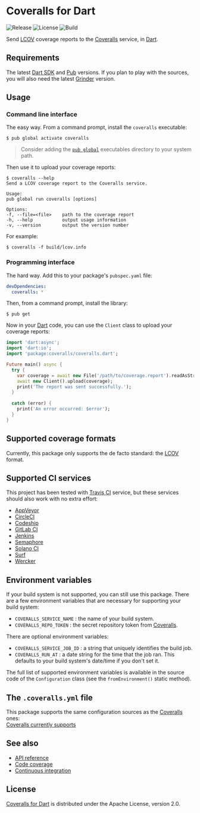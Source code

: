 # Coveralls for Dart
![Release](https://img.shields.io/pub/v/coveralls.svg) ![License](https://img.shields.io/badge/license-Apache--2.0-blue.svg) ![Build](https://travis-ci.org/cedx/coveralls.dart.svg)

Send [LCOV](http://ltp.sourceforge.net/coverage/lcov.php) coverage reports to the [Coveralls](https://coveralls.io) service, in [Dart](https://www.dartlang.org).

## Requirements
The latest [Dart SDK](https://www.dartlang.org) and [Pub](https://pub.dartlang.org) versions.
If you plan to play with the sources, you will also need the latest [Grinder](http://google.github.io/grinder.dart) version.

## Usage

### Command line interface
The easy way. From a command prompt, install the `coveralls` executable:

```shell
$ pub global activate coveralls
```

> Consider adding the [`pub global`](https://www.dartlang.org/tools/pub/cmd/pub-global) executables directory to your system path.

Then use it to upload your coverage reports:

```shell
$ coveralls --help
Send a LCOV coverage report to the Coveralls service.

Usage:
pub global run coveralls [options]

Options:
-f, --file=<file>    path to the coverage report
-h, --help           output usage information
-v, --version        output the version number
```

For example:

```shell
$ coveralls -f build/lcov.info
```

### Programming interface
The hard way. Add this to your package's `pubspec.yaml` file:

```yaml
devDpendencies:
  coveralls: *
```

Then, from a command prompt, install the library:

```shell
$ pub get
```

Now in your [Dart](https://www.dartlang.org) code, you can use the `Client` class to upload your coverage reports:

```dart
import 'dart:async';
import 'dart:io';
import 'package:coveralls/coveralls.dart';

Future main() async {
  try {
    var coverage = await new File('/path/to/coverage.report').readAsString();
    await new Client().upload(coverage);
    print('The report was sent successfully.');
  }
  
  catch (error) {
    print('An error occurred: $error');
  }
}
```

## Supported coverage formats
Currently, this package only supports the de facto standard: the [LCOV](http://ltp.sourceforge.net/coverage/lcov.php) format.

## Supported CI services
This project has been tested with [Travis CI](https://travis-ci.com) service, but these services should also work with no extra effort:
- [AppVeyor](https://www.appveyor.com)
- [CircleCI](https://circleci.com)
- [Codeship](https://codeship.com)
- [GitLab CI](https://gitlab.com)
- [Jenkins](https://jenkins.io)
- [Semaphore](https://semaphoreci.com)
- [Solano CI](https://ci.solanolabs.com)
- [Surf](https://github.com/surf-build/surf)
- [Wercker](http://www.wercker.com)

## Environment variables
If your build system is not supported, you can still use this package.
There are a few environment variables that are necessary for supporting your build system:
- `COVERALLS_SERVICE_NAME` : the name of your build system.
- `COVERALLS_REPO_TOKEN` : the secret repository token from [Coveralls](https://coveralls.io).

There are optional environment variables:
- `COVERALLS_SERVICE_JOB_ID` : a string that uniquely identifies the build job.
- `COVERALLS_RUN_AT` : a date string for the time that the job ran. This defaults to your build system's date/time if you don't set it.

The full list of supported environment variables is available in the source code of the `Configuration` class (see the `fromEnvironment()` static method).

## The `.coveralls.yml` file
This package supports the same configuration sources as the [Coveralls](https://coveralls.io) ones:  
[Coveralls currently supports](https://coveralls.zendesk.com/hc/en-us/articles/201347419-Coveralls-currently-supports)

## See also
- [API reference](https://cedx.github.io/coveralls.dart)
- [Code coverage](https://coveralls.io/github/cedx/coveralls.dart)
- [Continuous integration](https://travis-ci.org/cedx/coveralls.dart)

## License
[Coveralls for Dart](https://github.com/cedx/coveralls.dart) is distributed under the Apache License, version 2.0.
